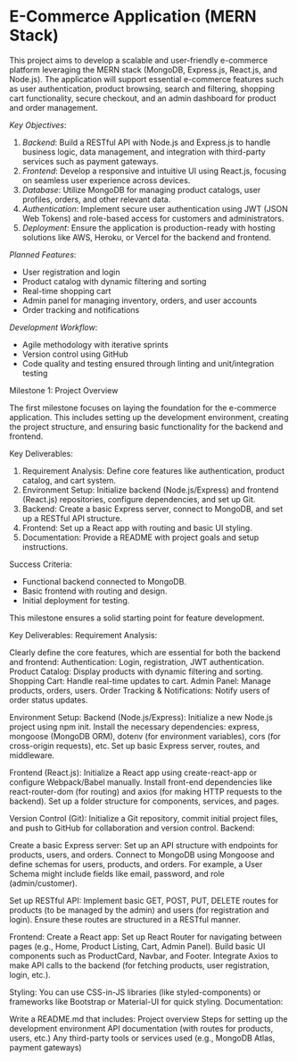 
# E-Commerce Application (MERN Stack)

This project aims to develop a scalable and user-friendly e-commerce platform leveraging the MERN stack (MongoDB, Express.js, React.js, and Node.js). The application will support essential e-commerce features such as user authentication, product browsing, search and filtering, shopping cart functionality, secure checkout, and an admin dashboard for product and order management. 

*Key Objectives*:
1. *Backend*: Build a RESTful API with Node.js and Express.js to handle business logic, data management, and integration with third-party services such as payment gateways.
2. *Frontend*: Develop a responsive and intuitive UI using React.js, focusing on seamless user experience across devices.
3. *Database*: Utilize MongoDB for managing product catalogs, user profiles, orders, and other relevant data.
4. *Authentication*: Implement secure user authentication using JWT (JSON Web Tokens) and role-based access for customers and administrators.
5. *Deployment*: Ensure the application is production-ready with hosting solutions like AWS, Heroku, or Vercel for the backend and frontend.

*Planned Features*:
- User registration and login
- Product catalog with dynamic filtering and sorting
- Real-time shopping cart
- Admin panel for managing inventory, orders, and user accounts
- Order tracking and notifications

*Development Workflow*:
- Agile methodology with iterative sprints
- Version control using GitHub
- Code quality and testing ensured through linting and unit/integration testing

Milestone 1: Project Overview

The first milestone focuses on laying the foundation for the e-commerce application. This includes setting up the development environment, creating the project structure, and ensuring basic functionality for the backend and frontend.

 Key Deliverables:
1. Requirement Analysis: Define core features like authentication, product catalog, and cart system.
2. Environment Setup: Initialize backend (Node.js/Express) and frontend (React.js) repositories, configure dependencies, and set up Git.
3. Backend: Create a basic Express server, connect to MongoDB, and set up a RESTful API structure.
4. Frontend: Set up a React app with routing and basic UI styling.
5. Documentation: Provide a README with project goals and setup instructions.

 Success Criteria:
- Functional backend connected to MongoDB.
- Basic frontend with routing and design.
- Initial deployment for testing. 

This milestone ensures a solid starting point for feature development.

Key Deliverables:
Requirement Analysis:

Clearly define the core features, which are essential for both the backend and frontend:
Authentication: Login, registration, JWT authentication.
Product Catalog: Display products with dynamic filtering and sorting.
Shopping Cart: Handle real-time updates to cart.
Admin Panel: Manage products, orders, users.
Order Tracking & Notifications: Notify users of order status updates.

Environment Setup:
Backend (Node.js/Express):
Initialize a new Node.js project using npm init.
Install the necessary dependencies: express, mongoose (MongoDB ORM), dotenv (for environment variables), cors (for cross-origin requests), etc.
Set up basic Express server, routes, and middleware.

Frontend (React.js):
Initialize a React app using create-react-app or configure Webpack/Babel manually.
Install front-end dependencies like react-router-dom (for routing) and axios (for making HTTP requests to the backend).
Set up a folder structure for components, services, and pages.

Version Control (Git):
Initialize a Git repository, commit initial project files, and push to GitHub for collaboration and version control.
Backend:

Create a basic Express server:
Set up an API structure with endpoints for products, users, and orders.
Connect to MongoDB using Mongoose and define schemas for users, products, and orders.
For example, a User Schema might include fields like email, password, and role (admin/customer).

Set up RESTful API:
Implement basic GET, POST, PUT, DELETE routes for products (to be managed by the admin) and users (for registration and login).
Ensure these routes are structured in a RESTful manner.

Frontend:
Create a React app:
Set up React Router for navigating between pages (e.g., Home, Product Listing, Cart, Admin Panel).
Build basic UI components such as ProductCard, Navbar, and Footer.
Integrate Axios to make API calls to the backend (for fetching products, user registration, login, etc.).

Styling:
You can use CSS-in-JS libraries (like styled-components) or frameworks like Bootstrap or Material-UI for quick styling.
Documentation:

Write a README.md that includes:
Project overview
Steps for setting up the development environment
API documentation (with routes for products, users, etc.)
Any third-party tools or services used (e.g., MongoDB Atlas, payment gateways)

